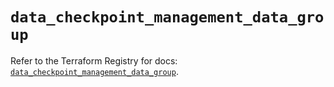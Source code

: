 # `data_checkpoint_management_data_group`

Refer to the Terraform Registry for docs: [`data_checkpoint_management_data_group`](https://registry.terraform.io/providers/checkpointsw/checkpoint/2.11.0/docs/data-sources/management_data_group).
